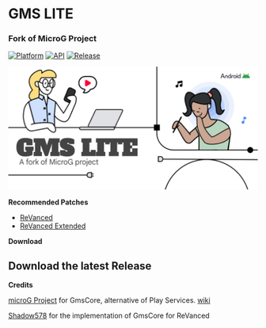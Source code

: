 # GMS LITE
### Fork of MicroG Project 


[![Platform](https://img.shields.io/badge/android-platform?style=for-the-badge&label=platform&labelColor=21262d&color=6e7681)](https://www.android.com) [![API](https://img.shields.io/badge/24%2B-level?style=for-the-badge&logo=android&logoColor=3cd382&label=API&labelColor=21262d&color=ff663b)](https://developer.android.com/studio/releases/platforms) [![Release](https://img.shields.io/github/v/release/abhiram79/Gms_lite?display_name=tag&style=for-the-badge&logo=github&labelColor=21262d&color=1f6feb)](https://github.com/abhiram79/Gms_lite/releases/latest)

![Banner](https://raw.githubusercontent.com/abhiram79/Gms_lite/main/banner.png)



**Recommended Patches**

- [ReVanced](https://github.com/ReVanced/revanced-patches)
- [ReVanced Extended](https://github.com/inotia00/revanced-patches)

**Download**

## Download the latest Release 


**Credits**

[microG Project](https://github.com/microg) for GmsCore, alternative of Play Services. [wiki](https://github.com/microg/GmsCore/wiki)

[Shadow578](https://github.com/shadow578) for the implementation of GmsCore for ReVanced
